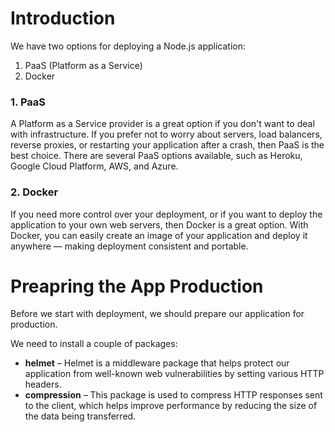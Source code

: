 # Introduction

We have two options for deploying a Node.js application:

1. PaaS (Platform as a Service)
2. Docker

### 1. PaaS

A Platform as a Service provider is a great option if you don't want to deal with infrastructure. If you prefer not to worry about servers, load balancers, reverse proxies, or restarting your application after a crash, then PaaS is the best choice. There are several PaaS options available, such as Heroku, Google Cloud Platform, AWS, and Azure.

### 2. Docker

If you need more control over your deployment, or if you want to deploy the application to your own web servers, then Docker is a great option.
With Docker, you can easily create an image of your application and deploy it anywhere — making deployment consistent and portable.

# Preapring the App Production

Before we start with deployment, we should prepare our application for production.

We need to install a couple of packages:

- **helmet** – Helmet is a middleware package that helps protect our application from well-known web vulnerabilities by setting various HTTP headers.
- **compression** – This package is used to compress HTTP responses sent to the client, which helps improve performance by reducing the size of the data being transferred.
